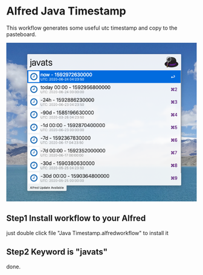 # Alfred Java Timestamp 

This workflow generates some useful utc timestamp and copy to the pasteboard.

![image](screenshot.png)

## Step1 Install workflow to your Alfred

just double click file "Java Timestamp.alfredworkflow" to install it 

## Step2 Keyword is "javats"

done.
